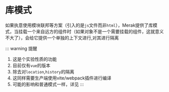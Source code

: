 # 库模式
如果执意使用模块联邦等方案（引入的是`js`文件而非`html`），Merak提供了库模式，当挂载一个来自远方的组件时（如果对象不是一个需要挂载的组件，这就意义不大了），会给它提供一个单独的上下文进行,对其进行隔离


::: warning 提醒
1. 这是个实验性质的功能
2. 目前仅有`vue`的版本
3. 除去对`location`,`history`的隔离
4. 这同样需要生产端使用vite/webpack插件进行编译 
5. 可能的影响和普通模式一样，详见[]()
:::